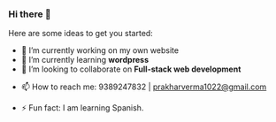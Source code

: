 ### Hi there 👋

Here are some ideas to get you started:

- 🔭 I’m currently working on my own website
- 🌱 I’m currently learning **wordpress**
- 👯 I’m looking to collaborate on **Full-stack web development**
<!-- - 🤔 I’m looking for help with ... -->
<!-- - 💬 Ask me about ... -->
- 📫 How to reach me: 9389247832 | prakharverma1022@gmail.com
<!-- - 😄 Pronouns: ... -->
- ⚡ Fun fact: I am learning Spanish.
